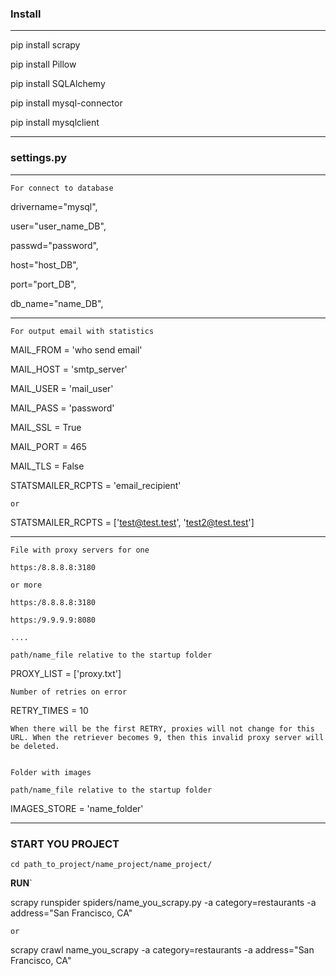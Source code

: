 ### Install
---

pip install scrapy

pip install Pillow

pip install SQLAlchemy

pip install mysql-connector

pip install mysqlclient

---

###  settings.py

---

	For connect to database

drivername="mysql",

user="user_name_DB",

passwd="password",

host="host_DB",

port="port_DB",

db_name="name_DB",

---

	For output email with statistics

MAIL_FROM = 'who send email'

MAIL_HOST = 'smtp_server'

MAIL_USER = 'mail_user'


MAIL_PASS = 'password'

MAIL_SSL = True

MAIL_PORT = 465

MAIL_TLS = False

STATSMAILER_RCPTS = 'email_recipient'

	or

STATSMAILER_RCPTS = ['test@test.test', 'test2@test.test']

---

	File with proxy servers for one

	https:/8.8.8.8:3180

	or more

	https:/8.8.8.8:3180

	https:/9.9.9.9:8080

	....

	path/name_file relative to the startup folder

PROXY_LIST = ['proxy.txt']

	Number of retries on error

RETRY_TIMES = 10

	When there will be the first RETRY, proxies will not change for this URL. When the retriever becomes 9, then this invalid proxy server will be deleted.


	Folder with images

	path/name_file relative to the startup folder

IMAGES_STORE = 'name_folder'

---

### START YOU PROJECT

	cd path_to_project/name_project/name_project/	

**RUN**`

scrapy runspider spiders/name_you_scrapy.py -a category=restaurants -a address="San Francisco, CA" 

	or

scrapy crawl name_you_scrapy -a category=restaurants -a address="San Francisco, CA" 

